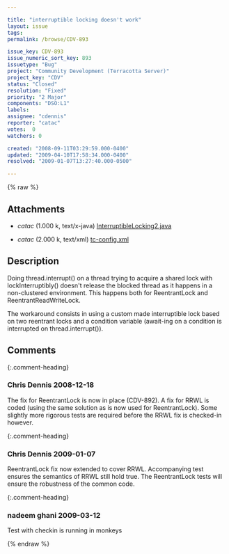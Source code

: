 ```yaml
---

title: "interruptible locking doesn't work"
layout: issue
tags: 
permalink: /browse/CDV-893

issue_key: CDV-893
issue_numeric_sort_key: 893
issuetype: "Bug"
project: "Community Development (Terracotta Server)"
project_key: "CDV"
status: "Closed"
resolution: "Fixed"
priority: "2 Major"
components: "DSO:L1"
labels: 
assignee: "cdennis"
reporter: "catac"
votes:  0
watchers: 0

created: "2008-09-11T03:29:59.000-0400"
updated: "2009-04-10T17:58:34.000-0400"
resolved: "2009-01-07T13:27:40.000-0500"

---
```




{% raw %}


## Attachments
  
* <em>catac</em> (1.000 k, text/x-java) [InterruptibleLocking2.java](/attachments/CDV/CDV-893/InterruptibleLocking2.java)
  
* <em>catac</em> (2.000 k, text/xml) [tc-config.xml](/attachments/CDV/CDV-893/tc-config.xml)
  



## Description

<div markdown="1" class="description">

Doing thread.interrupt() on a thread trying to acquire a shared lock with lockInterruptibly() doesn't release the blocked thread as it happens in a non-clustered environment. This happens both for ReentrantLock and ReentrantReadWriteLock.

The workaround consists in using a custom made interruptible lock based on two reentrant locks and a condition variable (await-ing on a condition is interrupted on thread.interrupt()).

</div>

## Comments


{:.comment-heading}
### **Chris Dennis** <span class="date">2008-12-18</span>

<div markdown="1" class="comment">

The fix for ReentrantLock is now in place (CDV-892).  A fix for RRWL is coded (using the same solution as is now used for ReentrantLock).  Some slightly more rigorous tests are required before the RRWL fix is checked-in however.

</div>


{:.comment-heading}
### **Chris Dennis** <span class="date">2009-01-07</span>

<div markdown="1" class="comment">

ReentrantLock fix now extended to cover RRWL.  Accompanying test ensures the semantics of RRWL still hold true.  The ReentrantLock tests will ensure the robustness of the common code.

</div>


{:.comment-heading}
### **nadeem ghani** <span class="date">2009-03-12</span>

<div markdown="1" class="comment">

Test with checkin is running in monkeys

</div>



{% endraw %}
